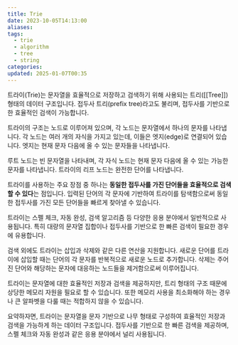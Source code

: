 ```yaml
---
title: Trie
date: 2023-10-05T14:13:00
aliases: 
tags:
  - trie
  - algorithm
  - tree
  - string
categories: 
updated: 2025-01-07T00:35
---
```


트라이(Trie)는 문자열을 효율적으로 저장하고 검색하기 위해 사용되는 트리([[Tree]]) 형태의 데이터 구조입니다. 접두사 트리(prefix tree)라고도 불리며, 접두사를 기반으로 한 효율적인 검색이 가능합니다.

트라이의 구조는 노드로 이루어져 있으며, 각 노드는 문자열에서 하나의 문자를 나타냅니다. 각 노드는 여러 개의 자식을 가지고 있는데, 이들은 엣지(edge)로 연결되어 있습니다. 엣지는 현재 문자 다음에 올 수 있는 문자들을 나타냅니다.

루트 노드는 빈 문자열을 나타내며, 각 자식 노드는 현재 문자 다음에 올 수 있는 가능한 문자를 나타냅니다. 트라이의 리프 노드는 완전한 단어를 나타냅니다.

트라이를 사용하는 주요 장점 중 하나는 **동일한 접두사를 가진 단어들을 효율적으로 검색할 수 있다**는 점입니다. 입력된 단어의 각 문자에 기반하여 트라이를 탐색함으로써 동일한 접두사를 가진 모든 단어들을 빠르게 찾아낼 수 있습니다.

트라이는 스펠 체크, 자동 완성, 검색 알고리즘 등 다양한 응용 분야에서 일반적으로 사용됩니다. 특히 대량의 문자열 집합이나 접두사를 기반으로 한 빠른 검색이 필요한 경우에 유용합니다.

검색 외에도 트라이는 삽입과 삭제와 같은 다른 연산을 지원합니다. 새로운 단어를 트라이에 삽입할 때는 단어의 각 문자를 반복적으로 새로운 노드로 추가합니다. 삭제는 주어진 단어와 해당하는 문자에 대응하는 노드들을 제거함으로써 이루어집니다.

트라이는 문자열에 대한 효율적인 저장과 검색을 제공하지만, 트리 형태의 구조 때문에 상당한 메모리 자원을 필요로 할 수 있습니다. 또한 메모리 사용을 최소화해야 하는 경우나 큰 알파벳을 다룰 때는 적합하지 않을 수 있습니다.

요약하자면, 트라이는 문자열을 문자 기반으로 나무 형태로 구성하여 효율적인 저장과 검색을 가능하게 하는 데이터 구조입니다. 접두사를 기반으로 한 빠른 검색을 제공하며, 스펠 체크와 자동 완성과 같은 응용 분야에서 널리 사용됩니다.
